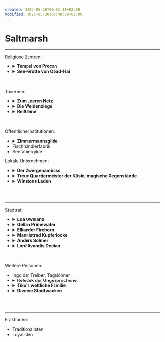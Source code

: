 ```yaml
---
created: 2025-05-30T00:02:11+02:00
modified: 2025-05-30T00:48:38+02:00
---
```


# Saltmarsh

* * *

Religiöse Zentren:
- <details><summary><strong>Tempel von Procan</strong></summary><p>geleitet von Wellgar Salzhand, Totengräber Krag.</p></details>
- <details><summary><strong>See-Grotte von Obad-Hai</strong></summary><p>gepflegt von Ferrin Kastillar</p></details>
<br><br>
Tavernen:
- <details><summary><strong>Zum Leeren Netz</strong></summary><p>zwielichtig, auf Stelzen über der Bucht, von Kreb Schenker</p></details>
- <details><summary><strong>Die Weidenziege</strong></summary><p>für Wachen und Zwergen, von Lankus Kurrid</p></details>
- <details><summary><strong>Reißleine</strong></summary><p>für Seeleute und Fischer, von Hanna Rist</p></details>
<br><br>
Öffentliche Institutionen:
- <details><summary><strong>Zimmermannsgilde</strong></summary><p>geleitet von Jilar Kanklesten (Gnom)</p></details>
- Fischhändlerfabrik
- Seefahrergilde

Lokale Unternehmen:
- <details><summary><strong>Der Zwergenamboss</strong></summary><p>von Mafera und Geselle/Sohn Jasker</p></details>
- <details><summary><strong>Treue Quartiermeister der Küste, magische Gegenstände</strong></summary><p>geleitet von Kapitän Xendros (Tiefling)</p></details>
- <details><summary><strong>Winstons Laden</strong></summary><p>von Winston (Halbling)</p></details>
<br><br>
* * *

Stadtrat:
- <details><summary><strong>Eda Oweland</strong></summary><p>dienstältestes Ratsmitglied, besitzt drei Fischerboote, Traditionalistin</p></details>
- <details><summary><strong>Gellan Primewater</strong></summary><p>größter Kaufmann Saltmarshs, wohlhaben und prahlend, Traditionalist</p></details>
- <details><summary><strong>Elliander Fireborn</strong></summary><p>Leiter der Stadtwache, Vetaran der Allianz der Lords und Loyalist</p></details>
- <details><summary><strong>Mannistrad Kupferlocke</strong></summary><p>Zwerg, Leiterin des Bergbaus, Loyalistin</p></details>
- <details><summary><strong>Anders Solmer</strong></summary><p>beliebt, jung, Fischerei & Handel, gegen Sklaverei und Schmuggel, unser Kontakt zum Stadtrat</p></details>
- <details><summary><strong>Lord Avondis Dectan</strong></summary><p>Ehrensitz der Alianz der Lords im Stadtrat, blockiert Entscheidungen</p></details>
<br><br>
Weitere Personen:
- Ingo der Treiber, Tagelöhner
- <details><summary><strong>Keledek der Ungesprochene</strong></summary><p>ausländischer, mysteriöser Zauberer</p></details>
- <details><summary><strong>Tiko's weltliche Familie</strong></summary><p>mäßig erfolgreiche Händler mit wenigen überregionalen Beziehungen.</p></details>
- <details><summary><strong>Diverse Stadtwachen</strong></summary><p>die Lauzian und Gamli kennen.</p></details>
<br><br>

* * *

Fraktionen:
- Traditionalisten
- Loyalisten
